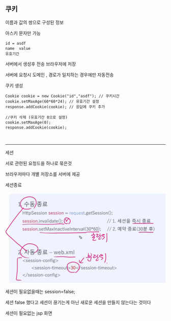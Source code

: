 ## 쿠키

이름과 값의 쌍으로 구성된 정보

아스키 문자만 가능 

~~~
id = asdf
name  value
유효기간 
~~~

 서버에서 생성후  전송 브라우저에 저장 

서버에 요청시 도메인 , 경로가 일치하는 경우에만 자동전송



쿠키 생성

~~~
Cookie cookie = new Cookie("id","asdf"); // 쿠키시간
cookie.setMaxAge(60*60*24); // 유효기간 설정
response.addCookie(cookie); // 응답에 쿠키 추가

//쿠키 삭제 (유효기간 0으로 설정)
cookie.setMaxAge(0); 
response.addCookie(cookie); 



~~~



---

세션

서로 관련된 요청드을 하나로 묶은것 

브라우저마다 개별 저장소를 서버에 제공



세션종료

![image-20220410171519653](image/쿠키,세션/image-20220410171519653.png)



세션이 필요없을때는 session=false;

세션 false 했다고 세션이 끊기는게 아닌 새로운 세션을 만들지 않는다는 것이다

세션이 필요없는 jsp 화면
